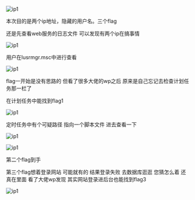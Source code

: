 

![ip1](/images/应急响应web3/title.png)

本次目的是两个ip地址，隐藏的用户名。三个flag

还是先查看web服务的日志文件 可以发现有两个ip在搞事情

![ip1](/images/应急响应web3/ip.png)

用户在lusrmgr.msc中进行查看

![ip1](/images/应急响应web3/user.png)

flag一开始是没有思路的 但看了很多大佬的wp之后 原来是自己忘记去检查计划任务那一栏了

在计划任务中能找到flag1

![ip1](/images/应急响应web3/flagg1.png)

定时任务中有个可疑路径 指向一个脚本文件 进去查看一下

![ip1](/images/应急响应web3/flag2.png)

![ip1](/images/应急响应web3/flag33.png)

第二个flag到手

第三个flag想着登录网站 可能就有的 结果登录失败 去数据库逛逛 您猜怎么着 还真在里面 看了大佬wp发现 其实网站登录进后台也能找到flag3

![ip1](/images/应急响应web3/flag3.png)
